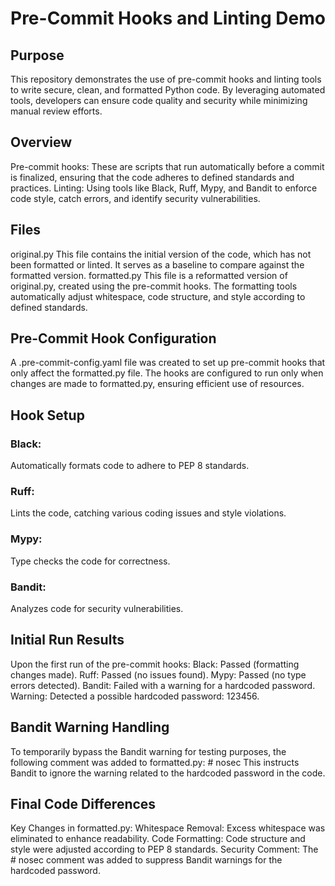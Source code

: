 # Pre-Commit Hooks and Linting Demo
## Purpose
This repository demonstrates the use of pre-commit hooks and linting tools to write secure, clean, and formatted Python code. By leveraging automated tools, developers can ensure code quality and security while minimizing manual review efforts.

## Overview
Pre-commit hooks: These are scripts that run automatically before a commit is finalized, ensuring that the code adheres to defined standards and practices.
Linting: Using tools like Black, Ruff, Mypy, and Bandit to enforce code style, catch errors, and identify security vulnerabilities.
## Files
original.py
This file contains the initial version of the code, which has not been formatted or linted.
It serves as a baseline to compare against the formatted version.
formatted.py
This file is a reformatted version of original.py, created using the pre-commit hooks.
The formatting tools automatically adjust whitespace, code structure, and style according to defined standards.
## Pre-Commit Hook Configuration
A .pre-commit-config.yaml file was created to set up pre-commit hooks that only affect the formatted.py file.
The hooks are configured to run only when changes are made to formatted.py, ensuring efficient use of resources.
## Hook Setup
### Black: 
Automatically formats code to adhere to PEP 8 standards.
### Ruff: 
Lints the code, catching various coding issues and style violations.
### Mypy: 
Type checks the code for correctness.
### Bandit: 
Analyzes code for security vulnerabilities.
## Initial Run Results
Upon the first run of the pre-commit hooks:
Black: Passed (formatting changes made).
Ruff: Passed (no issues found).
Mypy: Passed (no type errors detected).
Bandit: Failed with a warning for a hardcoded password.
Warning: Detected a possible hardcoded password: 123456.
## Bandit Warning Handling
To temporarily bypass the Bandit warning for testing purposes, the following comment was added to formatted.py:
\# nosec
This instructs Bandit to ignore the warning related to the hardcoded password in the code.
## Final Code Differences
Key Changes in formatted.py:
Whitespace Removal: Excess whitespace was eliminated to enhance readability.
Code Formatting: Code structure and style were adjusted according to PEP 8 standards.
Security Comment: The # nosec comment was added to suppress Bandit warnings for the hardcoded password.
